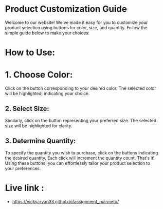 # Product Customization Guide
Welcome to our website! We've made it easy for you to customize your product selection using buttons for color, size, and quantity. Follow the simple guide below to make your choices:

# How to Use:
# 1. Choose Color:
Click on the button corresponding to your desired color. The selected color will be highlighted, indicating your choice.
## 2. Select Size:
Similarly, click on the button representing your preferred size. The selected size will be highlighted for clarity.
## 3. Determine Quantity:
To specify the quantity you wish to purchase, click on the buttons indicating the desired quantity. Each click will increment the quantity count.
That's it! Using these buttons, you can effortlessly tailor your product selection to your preferences.

# Live link :
 - https://vickyaryan33.github.io/assignment_marmeto/
